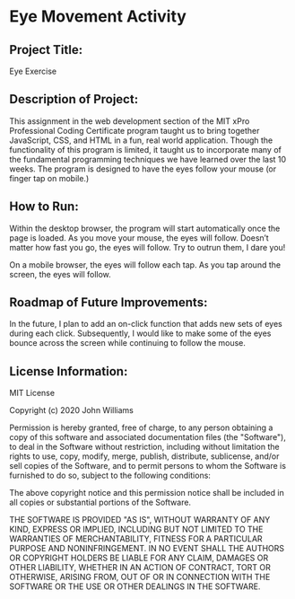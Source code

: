 # Eye Movement Activity
## Project Title: 
Eye Exercise

## Description of Project: 
This assignment in the web development section of the MIT xPro Professional Coding Certificate program taught us to bring together JavaScript, CSS, and HTML in a fun, real world application. Though the functionality of this program is limited, it taught us to incorporate many of the fundamental programming techniques we have learned over the last 10 weeks. The program is designed to have the eyes follow your mouse (or finger tap on mobile.) 

## How to Run:
Within the desktop browser, the program will start automatically once the page is loaded. As you move your mouse, the eyes will follow. Doesn’t matter how fast you go, the eyes will follow. Try to outrun them, I dare you!

On a mobile browser, the eyes will follow each tap. As you tap around the screen, the eyes will follow.

## Roadmap of Future Improvements: 
In the future, I plan to add an on-click function that adds new sets of eyes during each click. Subsequently, I would like to make some of the eyes bounce across the screen while continuing to follow the mouse.


## License Information: 

MIT License

Copyright (c) 2020 John Williams

Permission is hereby granted, free of charge, to any person obtaining a copy
of this software and associated documentation files (the "Software"), to deal
in the Software without restriction, including without limitation the rights
to use, copy, modify, merge, publish, distribute, sublicense, and/or sell
copies of the Software, and to permit persons to whom the Software is
furnished to do so, subject to the following conditions:

The above copyright notice and this permission notice shall be included in all
copies or substantial portions of the Software.

THE SOFTWARE IS PROVIDED "AS IS", WITHOUT WARRANTY OF ANY KIND, EXPRESS OR IMPLIED, INCLUDING BUT NOT LIMITED TO THE WARRANTIES OF MERCHANTABILITY, FITNESS FOR A PARTICULAR PURPOSE AND NONINFRINGEMENT. IN NO EVENT SHALL THE AUTHORS OR COPYRIGHT HOLDERS BE LIABLE FOR ANY CLAIM, DAMAGES OR OTHER LIABILITY, WHETHER IN AN ACTION OF CONTRACT, TORT OR OTHERWISE, ARISING FROM, OUT OF OR IN CONNECTION WITH THE SOFTWARE OR THE USE OR OTHER DEALINGS IN THE SOFTWARE.
